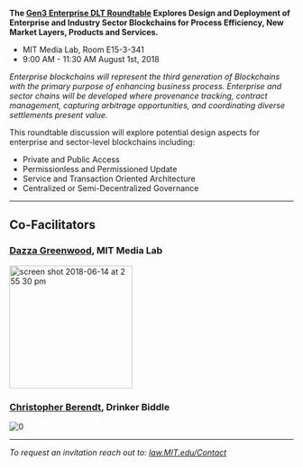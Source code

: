 **The [Gen3 Enterprise DLT Roundtable](https://mitmedialab.github.io/Gen3DLT-Roundtable) Explores Design and Deployment of Enterprise and Industry Sector Blockchains for Process Efficiency, New Market Layers, Products and Services.**  

* MIT Media Lab, Room E15-3-341 
* 9:00 AM - 11:30 AM August 1st, 2018 

*Enterprise blockchains will represent the third generation of Blockchains with the primary purpose of enhancing business process.  Enterprise and sector chains will be developed where provenance tracking, contract management, capturing arbitrage opportunities, and coordinating diverse settlements present value.*

This roundtable discussion will explore potential design aspects for enterprise and sector-level blockchains including:   

* Private and Public Access 
* Permissionless and Permissioned Update
* Service and Transaction Oriented Architecture
* Centralized or Semi-Decentralized Governance

-------------------------

## Co-Facilitators

### [Dazza Greenwood](http://dazzagreenwood.com), MIT Media Lab

<img width="218" alt="screen shot 2018-06-14 at 2 55 30 pm" src="https://user-images.githubusercontent.com/2357755/41440394-2cb75854-6fe3-11e8-9717-9219b032f410.png">


### [Christopher Berendt](https://www.drinkerbiddle.com/-/media/files/bios/chris-berendt_cv.pdf?la=en), Drinker Biddle

![0](https://user-images.githubusercontent.com/2357755/41440356-0cf404ae-6fe3-11e8-9996-1b8c52389617.jpg)


--------------------------

*To request an invitation reach out to: [law.MIT.edu/Contact](http://law.mit.edu/Contact)*
